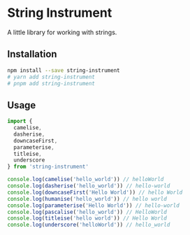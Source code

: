 # String Instrument

A little library for working with strings.

## Installation

```bash
npm install --save string-instrument
# yarn add string-instrument
# pnpm add string-instrument
```

## Usage

```js
import {
  camelise,
  dasherise,
  downcaseFirst,
  parameterise,
  titleise,
  underscore
} from 'string-instrument'

console.log(camelise('hello_world')) // helloWorld
console.log(dasherise('hello_world')) // hello-world
console.log(downcaseFirst('Hello World')) // hello World
console.log(humanise('hello_world')) // hello world
console.log(parameterise('Hello World')) // hello-world
console.log(pascalise('hello_world')) // HelloWorld
console.log(titleise('hello world')) // Hello World
console.log(underscore('helloWorld')) // hello_world
```
